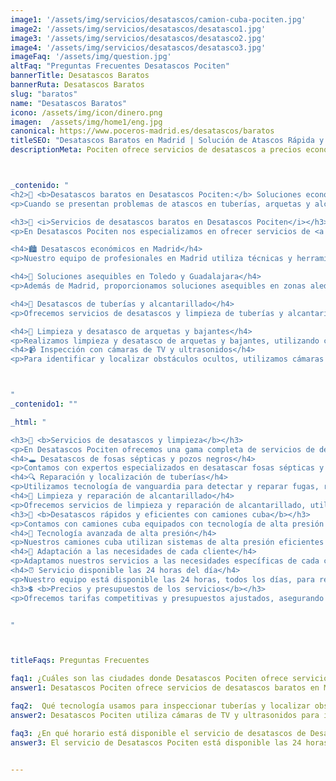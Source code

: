 ```yaml
---
image1: '/assets/img/servicios/desatascos/camion-cuba-pociten.jpg'
image2: '/assets/img/servicios/desatascos/desatasco1.jpg'
image3: '/assets/img/servicios/desatascos/desatasco2.jpg'
image4: '/assets/img/servicios/desatascos/desatasco3.jpg'
imageFaq: '/assets/img/question.jpg'
altFaq: "Preguntas Frecuentes Desatascos Pociten"
bannerTitle: Desatascos Baratos
bannerRuta: Desatascos Baratos
slug: "baratos"
name: "Desatascos Baratos"
icono: /assets/img/icon/dinero.png
imagen:  /assets/img/home1/eng.jpg
canonical: https://www.poceros-madrid.es/desatascos/baratos
titleSEO: "Desatascos Baratos en Madrid | Solución de Atascos Rápida y Profesional | Pociten 💪👷‍♂️🚰"
descriptionMeta: Pociten ofrece servicios de desatascos a precios económicos. Solucionamos problemas de forma rápida y eficiente. Llámanos al 647 37 67 82 📱."



_contenido: "
<h2>🔧 <b>Desatascos baratos en Desatascos Pociten:</b> Soluciones económicas para tus problemas de atascos</h2>
<p>Cuando se presentan problemas de atascos en tuberías, arquetas y alcantarillado, es importante contar con servicios de desatascos baratos y eficientes. En Desatascos Pociten, ofrecemos soluciones económicas en Madrid,Guadalajara y Toledo, adaptadas a las necesidades de cada cliente. Nuestros expertos utilizan tecnología avanzada, como cámaras de TV y ultrasonidos, para inspeccionar y localizar obstrucciones. Además, contamos con camiones cuba equipados con alta presión, garantizando un servicio rápido las 24 horas del día.</p>

<h3>📍 <i>Servicios de desatascos baratos en Desatascos Pociten</i></h3>
<p>En Desatascos Pociten nos especializamos en ofrecer servicios de <a href='https://www.desatascos-madrid.com/services/desatascos-baratos'>desatascos baratos</a> para resolver cualquier problema de obstrucción en tus tuberías, ya sea en Madrid, Toledo o Guadalajara.</p>

<h4>🏙️ Desatascos económicos en Madrid</h4>
<p>Nuestro equipo de profesionales en Madrid utiliza técnicas y herramientas especializadas para desatascar tuberías, arquetas, bajantes y alcantarillado de manera eficiente y rápida.</p>

<h4>💸 Soluciones asequibles en Toledo y Guadalajara</h4>
<p>Además de Madrid, proporcionamos soluciones asequibles en zonas aledañas de Toledo y Guadalajara, con un servicio disponible las 24 horas del día.</p>

<h4>🚰 Desatascos de tuberías y alcantarillado</h4>
<p>Ofrecemos servicios de desatascos y limpieza de tuberías y alcantarillado de manera eficiente y asequible, resolviendo problemas comunes como acumulación de residuos sólidos y crecimiento de raíces.</p>

<h4>🔄 Limpieza y desatasco de arquetas y bajantes</h4>
<p>Realizamos limpieza y desatasco de arquetas y bajantes, utilizando camiones cuba equipados con tecnología avanzada para un servicio rápido y efectivo.</p>
<h4>📹 Inspección con cámaras de TV y ultrasonidos</h4>
<p>Para identificar y localizar obstáculos ocultos, utilizamos cámaras de TV y ultrasonidos, permitiendo una inspección precisa y detallada de las tuberías.</p>



"
_contenido1: ""

_html: "

<h3>🚽 <b>Servicios de desatascos y limpieza</b></h3>
<p>En Desatascos Pociten ofrecemos una gama completa de servicios de desatascos y limpieza, incluyendo fosas sépticas, pozos negros, y reparación y localización de tuberías.</p>
<h4>🕳️ Desatascos de fosas sépticas y pozos negros</h4>
<p>Contamos con expertos especializados en desatascar fosas sépticas y pozos negros, asegurando un servicio eficaz y profesional.</p>
<h4>🔍 Reparación y localización de tuberías</h4>
<p>Utilizamos tecnología de vanguardia para detectar y reparar fugas, roturas o cualquier otro problema en las tuberías.</p>
<h4>🧹 Limpieza y reparación de alcantarillado</h4>
<p>Ofrecemos servicios de limpieza y reparación de alcantarillado, utilizando técnicas innovadoras y equipos especializados para un trabajo eficiente y duradero.</p>
<h3>💨 <b>Desatascos rápidos y eficientes con camiones cuba</b></h3>
<p>Contamos con camiones cuba equipados con tecnología de alta presión para desatascos rápidos y eficientes, adaptándonos a las necesidades de cada cliente.</p>
<h4>🔧 Tecnología avanzada de alta presión</h4>
<p>Nuestros camiones cuba utilizan sistemas de alta presión eficientes para deshacer todo tipo de obstrucciones en las tuberías.</p>
<h4>👥 Adaptación a las necesidades de cada cliente</h4>
<p>Adaptamos nuestros servicios a las necesidades específicas de cada caso, ofreciendo un servicio personalizado y eficiente.</p>
<h4>⏰ Servicio disponible las 24 horas del día</h4>
<p>Nuestro equipo está disponible las 24 horas, todos los días, para resolver cualquier problema de atascos de manera rápida y eficiente.</p>
<h3>💲 <b>Precios y presupuestos de los servicios</b></h3>
<p>Ofrecemos tarifas competitivas y presupuestos ajustados, asegurando un servicio de calidad a precios competitivos. Contáctanos para un presupuesto personalizado y soluciona tus problemas de desatascos y limpieza.</p>


"



titleFaqs: Preguntas Frecuentes

faq1: ¿Cuáles son las ciudades donde Desatascos Pociten ofrece servicios de desatascos baratos?
answer1: Desatascos Pociten ofrece servicios de desatascos baratos en Madrid, y zonas aledañas de Guadalajara y Toledo

faq2:  Qué tecnología usamos para inspeccionar tuberías y localizar obstrucciones?
answer2: Desatascos Pociten utiliza cámaras de TV y ultrasonidos para inspeccionar y localizar obstrucciones en las tubería

faq3: ¿En qué horario está disponible el servicio de desatascos de Desatascos Pociten?
answer3: El servicio de Desatascos Pociten está disponible las 24 horas del día.


---
```

